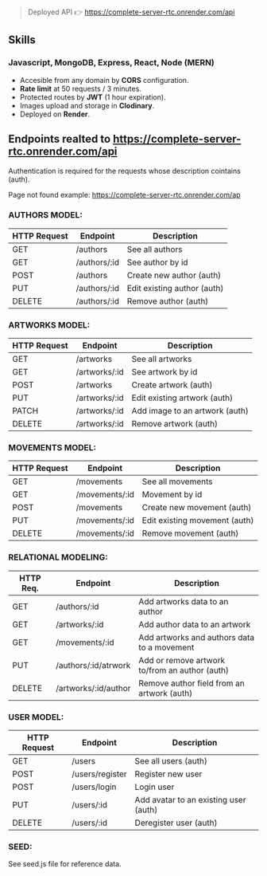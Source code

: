 > Deployed API 👉 https://complete-server-rtc.onrender.com/api

## Skills

### Javascript, MongoDB, Express, React, Node (MERN)

- Accesible from any domain by **CORS** configuration.
- **Rate limit** at 50 requests / 3 minutes.
- Protected routes by **JWT** (1 hour expiration).
- Images upload and storage in **Clodinary**.
- Deployed on **Render**.

## Endpoints realted to https://complete-server-rtc.onrender.com/api

Authentication is required for the requests whose description cointains (auth).

Page not found example: https://complete-server-rtc.onrender.com/ap

### AUTHORS MODEL:

| HTTP Request | Endpoint     | Description                 |
| ------------ | ------------ | --------------------------- |
| GET          | /authors     | See all authors             |
| GET          | /authors/:id | See author by id            |
| POST         | /authors     | Create new author (auth)    |
| PUT          | /authors/:id | Edit existing author (auth) |
| DELETE       | /authors/:id | Remove author (auth)        |

### ARTWORKS MODEL:

| HTTP Request | Endpoint      | Description                    |
| ------------ | ------------- | ------------------------------ |
| GET          | /artworks     | See all artworks               |
| GET          | /artworks/:id | See artwork by id              |
| POST         | /artworks     | Create artwork (auth)          |
| PUT          | /artworks/:id | Edit existing artwork (auth)   |
| PATCH        | /artworks/:id | Add image to an artwork (auth) |
| DELETE       | /artworks/:id | Remove artwork (auth)          |

### MOVEMENTS MODEL:

| HTTP Request | Endpoint       | Description                   |
| ------------ | -------------- | ----------------------------- |
| GET          | /movements     | See all movements             |
| GET          | /movements/:id | Movement by id                |
| POST         | /movements     | Create new movement (auth)    |
| PUT          | /movements/:id | Edit existing movement (auth) |
| DELETE       | /movements/:id | Remove movement (auth)        |

### RELATIONAL MODELING:

| HTTP Req. | Endpoint             | Description                                    |
| --------- | -------------------- | ---------------------------------------------- |
| GET       | /authors/:id         | Add artworks data to an author                 |
| GET       | /artworks/:id        | Add author data to an artwork                  |
| GET       | /movements/:id       | Add artworks and authors data to a movement    |
| PUT       | /authors/:id/atrwork | Add or remove artwork to/from an author (auth) |
| DELETE    | /artworks/:id/author | Remove author field from an artwork (auth)     |

### USER MODEL:

| HTTP Request | Endpoint        | Description                           |
| ------------ | --------------- | ------------------------------------- |
| GET          | /users          | See all users (auth)                  |
| POST         | /users/register | Register new user                     |
| POST         | /users/login    | Login user                            |
| PUT          | /users/:id      | Add avatar to an existing user (auth) |
| DELETE       | /users/:id      | Deregister user (auth)                |

### SEED:

See seed.js file for reference data.
